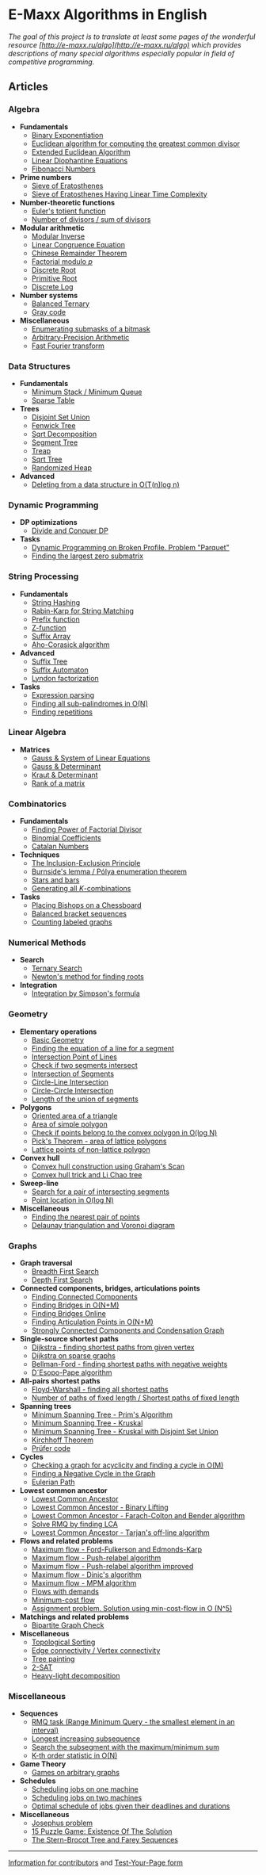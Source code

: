 <!--?title Main Page-->
<h1 data-toc="off">E-Maxx Algorithms in English</h1>

*The goal of this project is to translate at least some pages of the wonderful resource
[http://e-maxx.ru/algo](http://e-maxx.ru/algo) which provides descriptions of many special algorithms
especially popular in field of competitive programming.*

## Articles

### Algebra

- **Fundamentals**
    - [Binary Exponentiation](./algebra/binary-exp.html)
    - [Euclidean algorithm for computing the greatest common divisor](./algebra/euclid-algorithm.html)
    - [Extended Euclidean Algorithm](./algebra/extended-euclid-algorithm.html)
    - [Linear Diophantine Equations](./algebra/linear-diophantine-equation.html)
    - [Fibonacci Numbers](./algebra/fibonacci-numbers.html)
- **Prime numbers**
    - [Sieve of Eratosthenes](./algebra/sieve-of-eratosthenes.html)
    - [Sieve of Eratosthenes Having Linear Time Complexity](./algebra/prime-sieve-linear.html)
- **Number-theoretic functions**
    - [Euler's totient function](./algebra/phi-function.html)
    - [Number of divisors / sum of divisors](./algebra/divisors.html)
- **Modular arithmetic**
    - [Modular Inverse](./algebra/module-inverse.html)
    - [Linear Congruence Equation](./algebra/linear_congruence_equation.html)
    - [Chinese Remainder Theorem](./algebra/chinese-remainder-theorem.html)
    - [Factorial modulo $p$](./algebra/factorial-modulo.html)
    - [Discrete Root](./algebra/discrete-root.html)
    - [Primitive Root](./algebra/primitive-root.html)
    - [Discrete Log](./algebra/discrete-log.html)
- **Number systems**
    - [Balanced Ternary](./algebra/balanced-ternary.html)
    - [Gray code](./algebra/gray-code.html)
- **Miscellaneous**
    - [Enumerating submasks of a bitmask](./algebra/all-submasks.html)
    - [Arbitrary-Precision Arithmetic](./algebra/big-integer.html)
    - [Fast Fourier transform](./algebra/fft.html)

### Data Structures

- **Fundamentals**
    - [Minimum Stack / Minimum Queue](./data_structures/stack_queue_modification.html)
    - [Sparse Table](./data_structures/sparse-table.html)
- **Trees**
    - [Disjoint Set Union](./data_structures/disjoint_set_union.html)
    - [Fenwick Tree](./data_structures/fenwick.html)
    - [Sqrt Decomposition](./data_structures/sqrt_decomposition.html)
    - [Segment Tree](./data_structures/segment_tree.html)
    - [Treap](./data_structures/treap.html)
    - [Sqrt Tree](./data_structures/sqrt-tree.html)
    - [Randomized Heap](./data_structures/randomized_heap.html)
- **Advanced**
    - [Deleting from a data structure in O(T(n)log n)](./data_structures/deleting_in_log_n.html)

### Dynamic Programming

- **DP optimizations**
    - [Divide and Conquer DP](./dynamic_programming/divide-and-conquer-dp.html)
- **Tasks**
    - [Dynamic Programming on Broken Profile. Problem "Parquet"](./dynamic_programming/profile-dynamics.html)
    - [Finding the largest zero submatrix](./dynamic_programming/zero_matrix.html)

### String Processing

- **Fundamentals**
    - [String Hashing](./string/string-hashing.html)
    - [Rabin-Karp for String Matching](./string/rabin-karp.html)
    - [Prefix function](./string/prefix-function.html)
    - [Z-function](./string/z-function.html)
    - [Suffix Array](./string/suffix-array.html)
    - [Aho-Corasick algorithm](./string/aho_corasick.html)
- **Advanced**
    - [Suffix Tree](./string/suffix-tree-ukkonen.html)
    - [Suffix Automaton](./string/suffix-automaton.html)
    - [Lyndon factorization](./string/lyndon_factorization.html)
- **Tasks**
    - [Expression parsing](./string/expression_parsing.html)
    - [Finding all sub-palindromes in O(N)](./string/manacher.html)
    - [Finding repetitions](./string/main_lorentz.html)

### Linear Algebra

- **Matrices**
    - [Gauss & System of Linear Equations](./linear_algebra/linear-system-gauss.html)
    - [Gauss & Determinant](./linear_algebra/determinant-gauss.html)
    - [Kraut & Determinant](./linear_algebra/determinant-kraut.html)
    - [Rank of a matrix](./linear_algebra/rank-matrix.html)

### Combinatorics

- **Fundamentals**
    - [Finding Power of Factorial Divisor](./algebra/factorial-divisors.html)
    - [Binomial Coefficients](./combinatorics/binomial-coefficients.html)
    - [Catalan Numbers](./combinatorics/catalan-numbers.html)
- **Techniques**
    - [The Inclusion-Exclusion Principle](./combinatorics/inclusion-exclusion.html)
    - [Burnside's lemma / Pólya enumeration theorem](./combinatorics/burnside.html)
    - [Stars and bars](./combinatorics/stars_and_bars.html)
    - [Generating all $K$-combinations](./combinatorics/generating_combinations.html)
- **Tasks**
    - [Placing Bishops on a Chessboard](./combinatorics/bishops-on-chessboard.html)
    - [Balanced bracket sequences](./combinatorics/bracket_sequences.html)
    - [Counting labeled graphs](./combinatorics/counting_labeled_graphs.html)

### Numerical Methods

- **Search**
    - [Ternary Search](./num_methods/ternary_search.html)
    - [Newton's method for finding roots](./num_methods/roots_newton.html)
- **Integration**
    - [Integration by Simpson's formula](./num_methods/simpson-integration.html)

### Geometry

- **Elementary operations**
    - [Basic Geometry](./geometry/basic-geometry.html)
    - [Finding the equation of a line for a segment](./geometry/segment-to-line.html)
    - [Intersection Point of Lines](./geometry/lines-intersection.html)
    - [Check if two segments intersect](./geometry/check-segments-intersection.html)
    - [Intersection of Segments](./geometry/segments-intersection.html)
    - [Circle-Line Intersection](./geometry/circle-line-intersection.html)
    - [Circle-Circle Intersection](./geometry/circle-circle-intersection.html)
    - [Length of the union of segments](./geometry/length-of-segments-union.html)
- **Polygons**
    - [Oriented area of a triangle](./geometry/oriented-triangle-area.html)
    - [Area of simple polygon](./geometry/area-of-simple-polygon.html)
    - [Check if points belong to the convex polygon in O(log N)](./geometry/point-in-convex-polygon.html)
    - [Pick's Theorem - area of lattice polygons](./geometry/picks-theorem.html)
    - [Lattice points of non-lattice polygon](./geometry/lattice-points.html)
- **Convex hull**
    - [Convex hull construction using Graham's Scan](./geometry/grahams-scan-convex-hull.html)
    - [Convex hull trick and Li Chao tree](./geometry/convex_hull_trick.html)
- **Sweep-line**
    - [Search for a pair of intersecting segments](./geometry/intersecting_segments.html)
    - [Point location in O(log N)](./geometry/point-location.html)
- **Miscellaneous**
    - [Finding the nearest pair of points](./geometry/nearest_points.html)
    - [Delaunay triangulation and Voronoi diagram](./geometry/delaunay.html)

### Graphs

- **Graph traversal**
    - [Breadth First Search](./graph/breadth-first-search.html)
    - [Depth First Search](./graph/depth-first-search.html)
- **Connected components, bridges, articulations points**
    - [Finding Connected Components](./graph/search-for-connected-components.html)
    - [Finding Bridges in O(N+M)](./graph/bridge-searching.html)
    - [Finding Bridges Online](./graph/bridge-searching-online.html)
    - [Finding Articulation Points in O(N+M)](./graph/cutpoints.html)
    - [Strongly Connected Components and Condensation Graph](./graph/strongly-connected-components.html)
- **Single-source shortest paths**
    - [Dijkstra - finding shortest paths from given vertex](./graph/dijkstra.html)
    - [Dijkstra on sparse graphs](./graph/dijkstra_sparse.html)
    - [Bellman-Ford - finding shortest paths with negative weights](./graph/bellman_ford.html)
    - [D´Esopo-Pape algorithm](./graph/desopo_pape.html)
- **All-pairs shortest paths**
    - [Floyd-Warshall - finding all shortest paths](./graph/all-pair-shortest-path-floyd-warshall.html)
    - [Number of paths of fixed length / Shortest paths of fixed length](./graph/fixed_length_paths.html)
- **Spanning trees**
    - [Minimum Spanning Tree - Prim's Algorithm](./graph/mst_prim.html)
    - [Minimum Spanning Tree - Kruskal](./graph/mst_kruskal.html)
    - [Minimum Spanning Tree - Kruskal with Disjoint Set Union](./graph/mst_kruskal_with_dsu.html)
    - [Kirchhoff Theorem](./graph/kirchhoff-theorem.html)
    - [Prüfer code](./graph/pruefer_code.html)
- **Cycles**
    - [Checking a graph for acyclicity and finding a cycle in O(M)](./graph/finding-cycle.html)
    - [Finding a Negative Cycle in the Graph](./graph/finding-negative-cycle-in-graph.html)
    - [Eulerian Path](./graph/euler_path.html)
- **Lowest common ancestor**
    - [Lowest Common Ancestor](./graph/lca.html)
    - [Lowest Common Ancestor - Binary Lifting](./graph/lca_binary_lifting.html)
    - [Lowest Common Ancestor - Farach-Colton and Bender algorithm](./graph/lca_farachcoltonbender.html)
    - [Solve RMQ by finding LCA](./graph/rmq_linear.html)
    - [Lowest Common Ancestor - Tarjan's off-line algorithm](./graph/lca_tarjan.html)
- **Flows and related problems**
    - [Maximum flow - Ford-Fulkerson and Edmonds-Karp](./graph/edmonds_karp.html)
    - [Maximum flow - Push-relabel algorithm](./graph/push-relabel.html)
    - [Maximum flow - Push-relabel algorithm improved](./graph/push-relabel-faster.html)
    - [Maximum flow - Dinic's algorithm](./graph/dinic.html)
    - [Maximum flow - MPM algorithm](./graph/mpm.html)
    - [Flows with demands](./graph/flow_with_demands.html)
    - [Minimum-cost flow](./graph/min_cost_flow.html)
    - [Assignment problem. Solution using min-cost-flow in O (N^5)](./graph/Assignment-problem-min-flow.html)
- **Matchings and related problems**
    - [Bipartite Graph Check](./graph/bipartite-check.html)
- **Miscellaneous**
    - [Topological Sorting](./graph/topological-sort.html)
    - [Edge connectivity / Vertex connectivity](./graph/edge_vertex_connectivity.html)
    - [Tree painting](./graph/tree_painting.html)
    - [2-SAT](./graph/2SAT.html)
    - [Heavy-light decomposition](./graph/hld.html)

### Miscellaneous

- **Sequences**
    - [RMQ task (Range Minimum Query - the smallest element in an interval)](./sequences/rmq.html)
    - [Longest increasing subsequence](./sequences/longest_increasing_subsequence.html)
    - [Search the subsegment with the maximum/minimum sum](./others/maximum_average_segment.html)
    - [K-th order statistic in O(N)](./sequences/k-th.html)
- **Game Theory**
    - [Games on arbitrary graphs](./game_theory/games_on_graphs.html)
- **Schedules**
    - [Scheduling jobs on one machine](./schedules/schedule_one_machine.html)
    - [Scheduling jobs on two machines](./schedules/schedule_two_machines.html)
    - [Optimal schedule of jobs given their deadlines and durations](./schedules/schedule-with-completion-duration.html)
- **Miscellaneous**
    - [Josephus problem](./others/josephus_problem.html)
    - [15 Puzzle Game: Existence Of The Solution](./others/15-puzzle.html)
    - [The Stern-Brocot Tree and Farey Sequences](./others/stern_brocot_tree_farey_sequences.html)

---

[Information for contributors](./contrib.html) and [Test-Your-Page form](./test.php)
